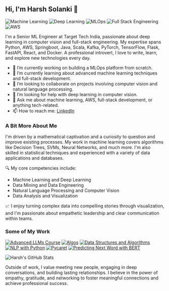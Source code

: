 ## Hi, I'm Harsh Solanki 👋

![Machine Learning](https://img.shields.io/badge/Machine_Learning-informational?style=flat&logo=Python&logoColor=white&color=2bbc8a)
![Deep Learning](https://img.shields.io/badge/Deep_Learning-informational?style=flat&logo=TensorFlow&logoColor=white&color=2bbc8a)
![MLOps](https://img.shields.io/badge/MLOps-informational?style=flat&logo=GitHub-Actions&logoColor=white&color=2bbc8a)
![Full Stack Engineering](https://img.shields.io/badge/Full_Stack-informational?style=flat&logo=React&logoColor=white&color=2bbc8a)
![AWS](https://img.shields.io/badge/AWS-informational?style=flat&logo=Amazon-AWS&logoColor=white&color=2bbc8a)

I'm a Senior ML Engineer at Target Tech India, passionate about deep learning in computer vision and full-stack engineering. My expertise spans Python, AWS, Springboot, Java, Scala, Kafka, PyTorch, TensorFlow, Flask, FastAPI, React, and Docker. A professional introvert, I love to write, learn, and explore new technologies every day.

- 🔭 I’m currently working on building a MLOps platform from scratch.
- 🌱 I’m currently learning about advanced machine learning techniques and full-stack development.
- 👯 I’m looking to collaborate on projects involving computer vision and natural language processing.
- 🤔 I’m looking for help with deep learning in computer vision.
- 💬 Ask me about machine learning, AWS, full-stack development, or anything tech-related.
- 📫 How to reach me: [LinkedIn](https://www.linkedin.com/in/solankiharsh/)

### A Bit More About Me

I'm driven by a mathematical captivation and a curiosity to question and improve existing processes. My work in machine learning covers algorithms like Decision Trees, SVMs, Neural Networks, and much more. I'm also skilled in statistical techniques and experienced with a variety of data applications and databases.

🔍 My core competencies include:
- Machine Learning and Deep Learning
- Data Mining and Data Engineering
- Natural Language Processing and Computer Vision
- Data Analysis and Visualization

📈 I enjoy turning complex data into compelling stories through visualization, and I'm passionate about empathetic leadership and clear communication within teams.

### Some of My Work

[![Advanced LLMs Course](https://github-readme-stats.vercel.app/api/pin/?username=solankiharsh&repo=advanced-llms-course)](https://github.com/solankiharsh/advanced-llms-course)
[![Algos](https://github-readme-stats.vercel.app/api/pin/?username=solankiharsh&repo=algos)](https://github.com/solankiharsh/algos)
[![Data Structures and Algorithms](https://github-readme-stats.vercel.app/api/pin/?username=solankiharsh&repo=DataStructures-Algo)](https://github.com/solankiharsh/DataStructures-Algo)
[![NLP with Python](https://github-readme-stats.vercel.app/api/pin/?username=solankiharsh&repo=NLP-with-Python)](https://github.com/solankiharsh/NLP-with-Python)
[![Pycaret](https://github-readme-stats.vercel.app/api/pin/?username=solankiharsh&repo=pycaret)](https://github.com/solankiharsh/pycaret)
[![Predicting Next Word with BERT](https://github-readme-stats.vercel.app/api/pin/?username=solankiharsh&repo=predicting_next_word_BERT)](https://github.com/solankiharsh/predicting_next_word_BERT)

![Harsh's GitHub Stats](https://github-readme-stats.vercel.app/api?username=solankiharsh&show_icons=true&theme=radical)

Outside of work, I value meeting new people, engaging in deep conversations, and building lasting relationships. I believe in the power of empathy, gratitude, and networking to foster meaningful connections and achieve professional success.

